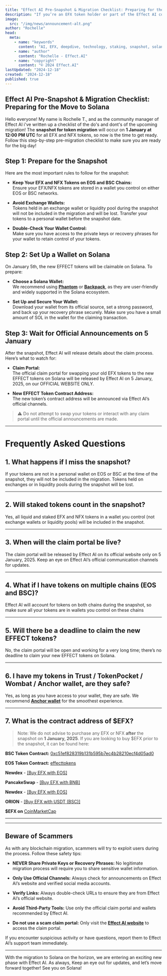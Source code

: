 ```yaml
---
title: "Effect AI Pre-Snapshot & Migration Checklist: Preparing for the Move to Solana"
description: "If you’re an EFX token holder or part of the Effect AI community, now is the time to get ready. Follow this step-by-step pre-migration checklist to ensure a smooth transition."
image:
  src: "/img/news/announcement-alt.png"
author: "Rochelle"
head:
  meta:
    - name: "keywords"
      content: "AI, EFX, deepdive, technology, staking, snapshot, solana, checklist, claiming"
    - name: "author"
      content: "Rochelle - Effect.AI"
    - name: "copyright"
      content: "© 2024 Effect.AI"
lastUpdated: "2024-12-18"
created: "2024-12-18"
published: true
---
```


## Effect AI Pre-Snapshot & Migration Checklist: Preparing for the Move to Solana

Hello everyone! My name is Rochelle T., and as the community manager of Effect AI i've written up a checklist of the do's and dont's of the upcoming migration! The **snapshot for token migration** will occur on **1 January at 12:00 PM UTC** for all EFX and NFX tokens, so now is the time to get ready. Follow this step-by-step pre-migration checklist to make sure you are ready for the big day!

## Step 1: Prepare for the Snapshot

Here are the most important rules to follow for the snapshot:

- **Keep Your EFX and NFX Tokens on EOS and BSC Chains:**  
Ensure your EFX/NFX tokens are stored in a wallet you control on either EOS or BSC networks.

- **Avoid Exchange Wallets:**  
Tokens held in an exchange wallet or liquidity pool during the snapshot will not be included in the migration and will be lost. Transfer your tokens to a personal wallet before the snapshot date.

- **Double-Check Your Wallet Control:**  
Make sure you have access to the private keys or recovery phrases for your wallet to retain control of your tokens.

## Step 2: Set Up a Wallet on Solana
  On January 5th, the new EFFECT tokens will be claimable on Solana. To prepare:

- **Choose a Solana Wallet:**  
We recommend using <a href="https://phantom.com/" target="_blank">**Phantom**</a> or <a href="https://backpack.app/" target="_blank">**Backpack**</a>, as they are user-friendly and widely supported in the Solana ecosystem.

- **Set Up and Secure Your Wallet:**  
Download your wallet from its official source, set a strong password, and back up your recovery phrase securely. Make sure you have a small amount of SOL in the wallet for the claiming transaction.

## Step 3: Wait for Official Announcements on 5 January

After the snapshot, Effect AI will release details about the claim process. Here’s what to watch for:

- **Claim Portal:**  
The official claim portal for swapping your old EFX tokens to the new EFFECT tokens on Solana will be released by Effect AI on 5 January, 2025, on our OFFICIAL WEBSITE ONLY.

- **New EFFECT Token Contract Address:**  
The new token’s contract address will be announced via Effect AI’s official channels.

> ⚠️ Do not attempt to swap your tokens or interact with any claim portal until the official announcements are made.

---

# Frequently Asked Questions

## 1. What happens if I miss the snapshot?

If your tokens are not in a personal wallet on EOS or BSC at the time of the snapshot, they will not be included in the migration. Tokens held on exchanges or in liquidity pools during the snapshot will be lost.

---

## 2. Will staked tokens count in the snapshot?

Yes, all liquid and staked EFX and NFX tokens in a wallet you control (not exchange wallets or liquidity pools) will be included in the snapshot.

---

## 3. When will the claim portal be live?

The claim portal will be released by Effect AI on its official website only on 5 January, 2025. Keep an eye on Effect AI’s official communication channels for updates.

---

## 4. What if I have tokens on multiple chains (EOS and BSC)?

Effect AI will account for tokens on both chains during the snapshot, so make sure all your tokens are in wallets you control on these chains

---

## 5. Will there be a deadline to claim the new EFFECT tokens?

No, the claim portal will be open and working for a very long time; there’s no deadline to claim your new EFFECT tokens on Solana.

---

## 6. I have my tokens in Trust / TokenPocket / Wombat / Anchor wallet, are they safe?

Yes, as long as you have access to your wallet, they are safe. We recommend <a href="https://www.greymass.com/anchor" target="_blank">**Anchor wallet**</a> for the smoothest experience.

---

## 7. What is the contract address of $EFX?


> Note: We do not advise to purchase any EFX or NFX **after** the snapshot on **1 January, 2025**. If you are looking to buy $EFX prior to the snapshot, it can be found here: 

**BSC Token Contract:** [0xc51ef828319b131b595b7ec4b28210ecf4d05ad0](https://bscscan.com/token/0xC51Ef828319b131B595b7ec4B28210eCf4d05aD0)

**EOS Token Contract:** [effecttokens](https://www.bloks.io/account/effecttokens)

**Newdex** - <a href="https://newdex.io/trade/effecttokens-efx-eos" target="_blank">[Buy EFX with EOS]</a>

**PancakeSwap** - <a href="https://pancakeswap.finance/swap?outputCurrency=0xc51ef828319b131b595b7ec4b28210ecf4d05ad0" target="_blank">[Buy EFX with BNB]</a>

**Newdex** - <a href="https://newdex.io/trade/effecttokens-efx-eos" target="_blank">[Buy EFX with EOS]</a>

**ORION** - <a href="https://trade.orionprotocol.io/trade/EFX-USDT" target="_blank">[Buy EFX with USDT (BSC)]</a>

**$EFX on** <a href="https://coinmarketcap.com/currencies/effect-ai/" target="_blank">CoinMarketCap</a>

---
---

## Beware of Scammers

As with any blockchain migration, scammers will try to exploit users during the process. Follow these safety tips:

- **NEVER Share Private Keys or Recovery Phrases:** 
No legitimate migration process will require you to share sensitive wallet information.

- **Only Use Official Channels:** 
Always check for announcements on Effect AI’s website and verified social media accounts.

- **Verify Links:** 
Always double-check URLs to ensure they are from Effect AI’s official website.

- **Avoid Third-Party Tools:**
Use only the official claim portal and wallets recommended by Effect AI.

- **Do not use a scam claim portal:** 
Only visit the <a href="https://effect.ai" target="_blank">**Effect AI website**</a> to access the claim portal. 
 
If you encounter suspicious activity or have questions, report them to Effect AI’s support team immediately.

---

With the migration to Solana on the horizon, we are entering an exciting new phase with Effect AI. As always, Keep an eye out for updates, and let’s move forward together! See you on Solana!
